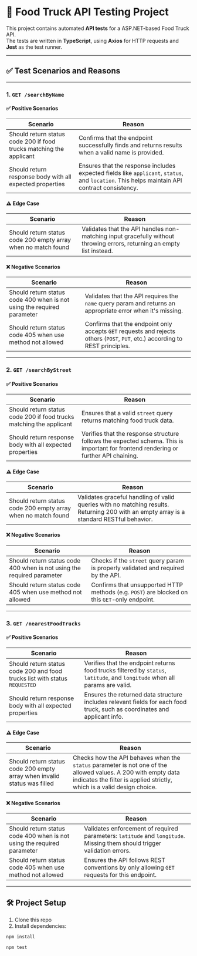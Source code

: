 # 🍔 Food Truck API Testing Project

This project contains automated **API tests** for a ASP.NET-based Food Truck API.  
The tests are written in **TypeScript**, using **Axios** for HTTP requests and **Jest** as the test runner.

---

## ✅ Test Scenarios and Reasons

---

### 1. `GET /searchByName`

#### ✅ Positive Scenarios

| Scenario | Reason |
|---------|--------|
| Should return status code 200 if food trucks matching the applicant | Confirms that the endpoint successfully finds and returns results when a valid name is provided. |
| Should return response body with all expected properties | Ensures that the response includes expected fields like `applicant`, `status`, and `location`. This helps maintain API contract consistency. |

#### ⚠️ Edge Case

| Scenario | Reason |
|---------|--------|
| Should return status code 200 empty array when no match found | Validates that the API handles non-matching input gracefully without throwing errors, returning an empty list instead. |

#### ❌ Negative Scenarios

| Scenario | Reason |
|---------|--------|
| Should return status code 400 when is not using the required parameter | Validates that the API requires the `name` query param and returns an appropriate error when it's missing. |
| Should return status code 405 when use method not allowed | Confirms that the endpoint only accepts `GET` requests and rejects others (`POST`, `PUT`, etc.) according to REST principles. |

---

### 2. `GET /searchByStreet`

#### ✅ Positive Scenarios

| Scenario | Reason |
|---------|--------|
| Should return status code 200 if food trucks matching the applicant | Ensures that a valid `street` query returns matching food truck data. |
| Should return response body with all expected properties | Verifies that the response structure follows the expected schema. This is important for frontend rendering or further API chaining. |

#### ⚠️ Edge Case

| Scenario | Reason |
|---------|--------|
| Should return status code 200 empty array when no match found | Validates graceful handling of valid queries with no matching results. Returning 200 with an empty array is a standard RESTful behavior. |

#### ❌ Negative Scenarios

| Scenario | Reason |
|---------|--------|
| Should return status code 400 when is not using the required parameter | Checks if the `street` query param is properly validated and required by the API. |
| Should return status code 405 when use method not allowed | Confirms that unsupported HTTP methods (e.g. `POST`) are blocked on this `GET`-only endpoint. |

---

### 3. `GET /nearestFoodTrucks`

#### ✅ Positive Scenarios

| Scenario | Reason |
|---------|--------|
| Should return status code 200 and food trucks list with status `REQUESTED` | Verifies that the endpoint returns food trucks filtered by `status`, `latitude`, and `longitude` when all params are valid. |
| Should return response body with all expected properties | Ensures the returned data structure includes relevant fields for each food truck, such as coordinates and applicant info. |

#### ⚠️ Edge Case

| Scenario | Reason |
|---------|--------|
| Should return status code 200 empty array when invalid status was filled | Checks how the API behaves when the `status` parameter is not one of the allowed values. A 200 with empty data indicates the filter is applied strictly, which is a valid design choice. |

#### ❌ Negative Scenarios

| Scenario | Reason |
|---------|--------|
| Should return status code 400 when is not using the required parameter | Validates enforcement of required parameters: `latitude` and `longitude`. Missing them should trigger validation errors. |
| Should return status code 405 when use method not allowed | Ensures the API follows REST conventions by only allowing `GET` requests for this endpoint. |

---

## 🛠 Project Setup

1. Clone this repo
2. Install dependencies:

```bash
npm install

npm test
